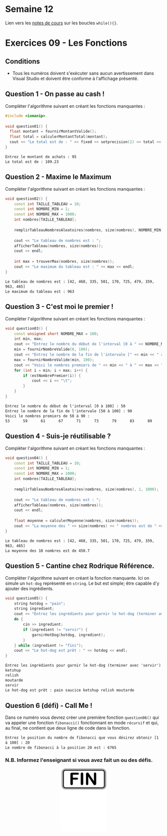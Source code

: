 # Semaine 12

Lien vers les [notes de cours](https://slides.com/hkoncept/1q2-07/fullscreen?token=KCwX_T8Q) sur les boucles `while(){}`.

# Exercices 09 - Les Fonctions

## Conditions

- Tous les numéros doivent s'exécuter sans aucun avertissement dans Visual Studio et doivent être conforme à l'affichage présenté.

## Question 1 - On passe au cash !

Compléter l'algorithme suivant en créant les fonctions manquantes :

```cpp
#include <iomanip>

void question01() {
  float montant = fournirMontantValide();
  float total = calculerMontantTotal(montant);
  cout << "Le total est de : " << fixed << setprecision(2) << total << endl;
}
```

```plaintext
Entrez le montant de achats : 95
Le total est de : 109.23
```

## Question 2 - Maxime le Maximum

Compléter l'algorithme suivant en créant les fonctions manquantes :

```cpp
void question02() {
	const int TAILLE_TABLEAU = 10;
	const int NOMBRE_MIN = 1;
	const int NOMBRE_MAX = 1000;
	int nombres[TAILLE_TABLEAU];

	remplirTableauNombresAleatoires(nombres, size(nombres), NOMBRE_MIN, NOMBRE_MAX);

	cout << "Le tableau de nombres est : ";
	afficherTableau(nombres, size(nombres));
	cout << endl;

	int max = trouverMax(nombres, size(nombres));
	cout << "Le maximum du tableau est : " << max << endl;
}
```

```plaintext
Le tableau de nombres est : [42, 468, 335, 501, 170, 725, 479, 359, 963, 465]
Le maximum du tableau est : 963
```

## Question 3 - C'est moi le premier !

Compléter l'algorithme suivant en créant les fonctions manquantes :

```cpp
void question03() {
	const unsigned short NOMBRE_MAX = 100;
	int min, max;
	cout << "Entrez le nombre du début de l'interval [0 à " << NOMBRE_MAX << "] : ";
	min = fournirNombreValide(0, 100);
	cout << "Entrez le nombre de la fin de l'intervale [" << min << " à 100] : ";
	max = fournirNombreValide(min, 100);
	cout << "Voici le nombres premiers de " << min << " à " << max << " : " << endl;
	for (int i = min; i < max; i++) {
		if (estNombrePremier(i)) {
			cout << i << "\t";
		}
	}
}
```

```plaintext
Entrez le nombre du début de l'interval [0 à 100] : 50
Entrez le nombre de la fin de l'intervale [50 à 100] : 90
Voici le nombres premiers de 50 à 90 :
53      59      61      67      71      73      79      83      89
```

## Question 4 - Suis-je réutilisable ?

Compléter l'algorithme suivant en créant les fonctions manquantes :

```cpp
void question04() {
	const int TAILLE_TABLEAU = 10;
	const int NOMBRE_MIN = 1;
	const int NOMBRE_MAX = 1000;
	int nombres[TAILLE_TABLEAU];

	remplirTableauNombresAleatoires(nombres, size(nombres), 1, 1000);

	cout << "Le tableau de nombres est : ";
	afficherTableau(nombres, size(nombres));
	cout << endl;

	float moyenne = calculerMoyenne(nombres, size(nombres));
	cout << "La moyenne des " << size(nombres) << " nombres est de " << moyenne << endl;
}
```

```plaintext
Le tableau de nombres est : [42, 468, 335, 501, 170, 725, 479, 359, 963, 465]
La moyenne des 10 nombres est de 450.7
```

## Question 5 - Cantine chez Rodrique Référence.

Compléter l'algorithme suivant en créant la fonction manquante. Ici on simule un `hot-dog` représenté en `string`. Le but est simple; être capable d'y ajouter des ingrédients.

```cpp
void question05() {
	string hotdog = "pain";
	string ingredient;
	cout << "Entrez les ingrédients pour garnir le hot-dog (terminer avec 'servir') : ";
	do {
		cin >> ingredient;
		if (ingredient != "servir") {
			garnirHotDog(hotdog, ingredient);
		}
	} while (ingredient != "fini");
	cout << "Le hot-dog est prêt : " << hotdog << endl;
}
```

```plaintext
Entrez les ingrédients pour garnir le hot-dog (terminer avec 'servir')
ketshup
relish
moutarde
servir
Le hot-dog est prêt : pain saucice ketshup relish moutarde
```

## Question 6 (défi) - Call Me !

Dans ce numéro vous devrez créer une première fonction `question06()` qui va appeler une fonction `fibonacci()` fonctionnant en mode `récursif` et qui, au final, ne contient que deux ligne de code dans la fonction.

```plaintext
Entrez le position du nombre de fibonacci que vous désirez obtenir [1 à 100] : 20
Le nombre de fibonacci à la position 20 est : 6765
```

### N.B. Informez l'enseignant si vous avez fait un ou des défis.

<p align="Center">
<img src="./images/end.png" alt="drawing" width="150"/></p>
